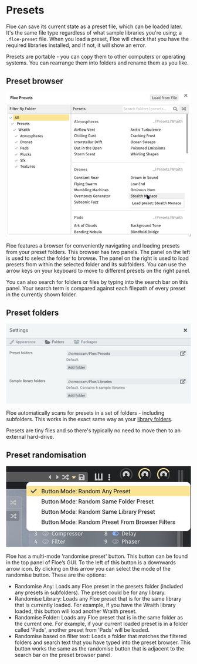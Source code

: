 <!--
SPDX-FileCopyrightText: 2025 Sam Windell
SPDX-License-Identifier: GPL-3.0-or-later
-->

# Presets

Floe can save its current state as a preset file, which can be loaded later. It's the same file type regardless of what sample libraries you're using; a `.floe-preset` file. When you load a preset, Floe will check that you have the required libraries installed, and if not, it will show an error.

Presets are portable - you can copy them to other computers or operating systems. You can rearrange them into folders and rename them as you like.

## Preset browser

![Preset Browser GUI](../images/preset-browser.png)

Floe features a browser for conveniently navigating and loading presets from your preset folders. This browser has two panels. The panel on the left is used to select the folder to browse. The panel on the right is used to load presets from within the selected folder and its subfolders. You can use the arrow keys on your keyboard to move to different presets on the right panel.

You can also search for folders or files by typing into the search bar on this panel. Your search term is compared against each filepath of every preset in the currently shown folder.


## Preset folders

![Folder Preferences GUI](../images/folder-preferences.png)

Floe automatically scans for presets in a set of folders - including subfolders. This works in the exact same way as your [library folders](./sample-libraries.md).

Presets are tiny files and so there's typically no need to move then to an external hard-drive.


## Preset randomisation

![Random preset](../images/random-preset.png)

Floe has a multi-mode 'randomise preset' button. This button can be found in the top panel of Floe’s GUI. To the left of this button is a downwards arrow icon. By clicking on this arrow you can select the mode of the randomise button. These are the options:

- Randomise Any: Loads any Floe preset in the presets folder (included any presets in subfolders). The preset could be for any library.
- Randomise Library: Loads any Floe preset that is for the same library that is currently loaded. For example, if you have the Wraith library loaded, this button will load another Wraith preset.
- Randomise Folder: Loads any Floe preset that is in the same folder as the current one. For example, if your current loaded preset is in a folder called 'Pads', another preset from 'Pads' will be loaded.
- Randomise based on filter text: Loads a folder that matches the filtered folders and search text that you have typed into the preset browser. This button works the same as the randomise button that is adjacent to the search bar on the preset browser panel.

